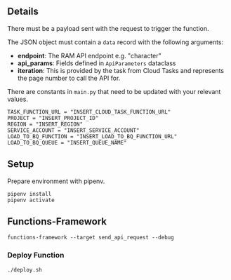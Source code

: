 ## Details
There must be a payload sent with the request to trigger the function.

The JSON object must contain a `data` record with the following arguments:

- **endpoint**: The RAM API endpoint e.g. "character"
- **api_params**: Fields defined in `ApiParameters` dataclass
- **iteration**: This is provided by the task from Cloud Tasks and represents the page number to call the API for.

There are constants in `main.py` that need to be updated with your relevant values.

```shell
TASK_FUNCTION_URL = "INSERT_CLOUD_TASK_FUNCTION_URL"
PROJECT = "INSERT_PROJECT_ID"
REGION = "INSERT_REGION"
SERVICE_ACCOUNT = "INSERT_SERVICE_ACCOUNT"
LOAD_TO_BQ_FUNCTION = "INSERT_LOAD_TO_BQ_FUNCTION_URL"
LOAD_TO_BQ_QUEUE = "INSERT_QUEUE_NAME"
```

## Setup
Prepare environment with pipenv.

```shell
pipenv install
pipenv activate
```

## Functions-Framework

```shell
functions-framework --target send_api_request --debug
```

### Deploy Function
```shell
./deploy.sh
```